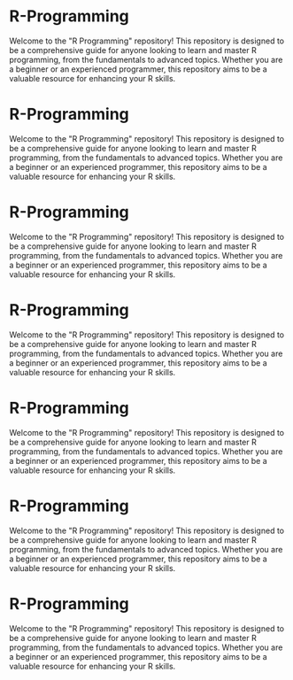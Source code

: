 # R-Programming
Welcome to the "R Programming" repository! This repository is designed to be a comprehensive guide for anyone looking to learn and master R programming, from the fundamentals to advanced topics. Whether you are a beginner or an experienced programmer, this repository aims to be a valuable resource for enhancing your R skills.
# R-Programming
Welcome to the "R Programming" repository! This repository is designed to be a comprehensive guide for anyone looking to learn and master R programming, from the fundamentals to advanced topics. Whether you are a beginner or an experienced programmer, this repository aims to be a valuable resource for enhancing your R skills.
# R-Programming
Welcome to the "R Programming" repository! This repository is designed to be a comprehensive guide for anyone looking to learn and master R programming, from the fundamentals to advanced topics. Whether you are a beginner or an experienced programmer, this repository aims to be a valuable resource for enhancing your R skills.
# R-Programming
Welcome to the "R Programming" repository! This repository is designed to be a comprehensive guide for anyone looking to learn and master R programming, from the fundamentals to advanced topics. Whether you are a beginner or an experienced programmer, this repository aims to be a valuable resource for enhancing your R skills.
# R-Programming
Welcome to the "R Programming" repository! This repository is designed to be a comprehensive guide for anyone looking to learn and master R programming, from the fundamentals to advanced topics. Whether you are a beginner or an experienced programmer, this repository aims to be a valuable resource for enhancing your R skills.
# R-Programming
Welcome to the "R Programming" repository! This repository is designed to be a comprehensive guide for anyone looking to learn and master R programming, from the fundamentals to advanced topics. Whether you are a beginner or an experienced programmer, this repository aims to be a valuable resource for enhancing your R skills.
# R-Programming
Welcome to the "R Programming" repository! This repository is designed to be a comprehensive guide for anyone looking to learn and master R programming, from the fundamentals to advanced topics. Whether you are a beginner or an experienced programmer, this repository aims to be a valuable resource for enhancing your R skills.
